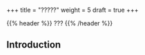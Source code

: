 +++
title = "?????"
weight = 5
draft = true
+++

{{% header %}} ??? {{% /header %}}

## Introduction


